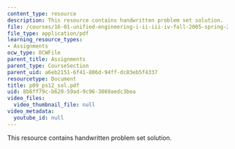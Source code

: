 ```yaml
---
content_type: resource
description: This resource contains handwritten problem set solution.
file: /courses/16-01-unified-engineering-i-ii-iii-iv-fall-2005-spring-2006/8b6ff79cb62059ad9c963069aedc3bea_p09_ps12_sol.pdf
file_type: application/pdf
learning_resource_types:
- Assignments
ocw_type: OCWFile
parent_title: Assignments
parent_type: CourseSection
parent_uid: a6eb2151-6f41-806d-94ff-dc83eb5f4337
resourcetype: Document
title: p09_ps12_sol.pdf
uid: 8b6ff79c-b620-59ad-9c96-3069aedc3bea
video_files:
  video_thumbnail_file: null
video_metadata:
  youtube_id: null
---
```

This resource contains handwritten problem set solution.

